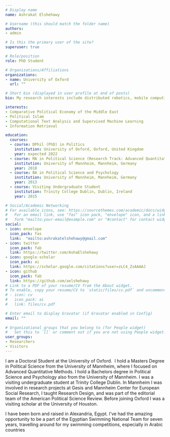 ```yaml
---
# Display name
name: Ashrakat Elshehawy

# Username (this should match the folder name)
authors:
- admin

# Is this the primary user of the site?
superuser: true

# Role/position
role: PhD Student

# Organizations/Affiliations
organizations:
- name: University of Oxford
  url: ""

# Short bio (displayed in user profile at end of posts)
bio: My research interests include distributed robotics, mobile computing and programmable matter.

interests:
- Comparative Political Economy of the Middle East
- Political Islam
- Computational Text Analysis and Supervised Machine Learning
- Information Retrieval

education:
  courses:
  - course: DPhil (PhD) in Politics
    institution: University of Oxford, Oxford, United Kingdom
    year: expected 2022
  - course: MA in Political Science (Research Track: Advanced Quantitative Methods)
    institution: University of Mannheim, Mannheim, Germany
    year: 2018
  - course: BA in Political Science and Psychology
    institution: University of Mannheim, Mannheim, Germany
    year: 2013
  - course: Visiting Undergraduate Student
    institution: Trinity College Dublin, Dublin, Ireland
    year: 2015

# Social/Academic Networking
# For available icons, see: https://sourcethemes.com/academic/docs/widgets/#icons
#   For an email link, use "fas" icon pack, "envelope" icon, and a link in the
#   form "mailto:your-email@example.com" or "#contact" for contact widget.
social:
- icon: envelope
  icon_pack: fas
  link:  "mailto:ashrakatelshehawy@gmail.com"
- icon: twitter
  icon_pack: fab
  link: https://twitter.com/AshaElshehawy
- icon: google-scholar
  icon_pack: ai
  link: https://scholar.google.com/citations?user=zLC4_ZsAAAAJ
- icon: github
  icon_pack: fab
  link: https://github.com/aelshehawy
# Link to a PDF of your resume/CV from the About widget.
# To enable, copy your resume/CV to `static/files/cv.pdf` and uncomment the lines below.  
# - icon: cv
#   icon_pack: ai
#   link: files/cv.pdf

# Enter email to display Gravatar (if Gravatar enabled in Config)
email: ""
  
# Organizational groups that you belong to (for People widget)
#   Set this to `[]` or comment out if you are not using People widget.  
user_groups:
- Researchers
- Visitors
---
```


I am a Doctoral Student at the University of Oxford.  I hold a Masters Degree in Political Science from the University of Mannheim, where I focused on Advanced Quantitative Methods. I hold a Bachelors degree in Political Science and Psychology also from the University of Mannheim. I was a visiting undergraduate student at Trinity College Dublin. In Mannheim I was involved in research projects at Gesis and Mannheim Center for European Social Research, I taught Research Design, and was part of the editorial team of the American Political Science Review. Before joining Oxford I was a visiting scholar at the University of Houston.

I have been born and raised in Alexandria, Egypt. I've had the amazing opportunity to be a part of the Egyptian Swimming National Team for seven years, travelling around for my swimming competitions, especially in Arabic countries
